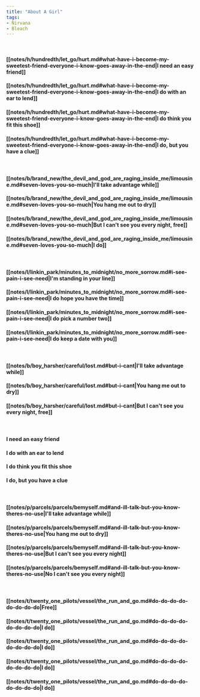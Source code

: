 ```yaml
---
title: "About A Girl"
tags:
- Nirvana
- Bleach
---
```

&nbsp;
#### [[notes/h/hundredth/let_go/hurt.md#what-have-i-become-my-sweetest-friend-everyone-i-know-goes-away-in-the-end|I need an easy friend]]
#### [[notes/h/hundredth/let_go/hurt.md#what-have-i-become-my-sweetest-friend-everyone-i-know-goes-away-in-the-end|I do with an ear to lend]]
#### [[notes/h/hundredth/let_go/hurt.md#what-have-i-become-my-sweetest-friend-everyone-i-know-goes-away-in-the-end|I do think you fit this shoe]]
#### [[notes/h/hundredth/let_go/hurt.md#what-have-i-become-my-sweetest-friend-everyone-i-know-goes-away-in-the-end|I do, but you have a clue]]
&nbsp;
#### [[notes/b/brand_new/the_devil_and_god_are_raging_inside_me/limousine.md#seven-loves-you-so-much|I'll take advantage while]]
#### [[notes/b/brand_new/the_devil_and_god_are_raging_inside_me/limousine.md#seven-loves-you-so-much|You hang me out to dry]]
#### [[notes/b/brand_new/the_devil_and_god_are_raging_inside_me/limousine.md#seven-loves-you-so-much|But I can't see you every night, free]]
#### [[notes/b/brand_new/the_devil_and_god_are_raging_inside_me/limousine.md#seven-loves-you-so-much|I do]]
&nbsp;
#### [[notes/l/linkin_park/minutes_to_midnight/no_more_sorrow.md#i-see-pain-i-see-need|I'm standing in your line]]
#### [[notes/l/linkin_park/minutes_to_midnight/no_more_sorrow.md#i-see-pain-i-see-need|I do hope you have the time]]
#### [[notes/l/linkin_park/minutes_to_midnight/no_more_sorrow.md#i-see-pain-i-see-need|I do pick a number two]]
#### [[notes/l/linkin_park/minutes_to_midnight/no_more_sorrow.md#i-see-pain-i-see-need|I do keep a date with you]]
&nbsp;
#### [[notes/b/boy_harsher/careful/lost.md#but-i-cant|I'll take advantage while]]
#### [[notes/b/boy_harsher/careful/lost.md#but-i-cant|You hang me out to dry]]
#### [[notes/b/boy_harsher/careful/lost.md#but-i-cant|But I can't see you every night, free]]
&nbsp;
#### I need an easy friend
#### I do with an ear to lend
#### I do think you fit this shoe
#### I do, but you have a clue
&nbsp;
#### [[notes/p/parcels/parcels/bemyself.md#and-ill-talk-but-you-know-theres-no-use|I'll take advantage while]]
#### [[notes/p/parcels/parcels/bemyself.md#and-ill-talk-but-you-know-theres-no-use|You hang me out to dry]]
#### [[notes/p/parcels/parcels/bemyself.md#and-ill-talk-but-you-know-theres-no-use|But I can't see you every night]]
#### [[notes/p/parcels/parcels/bemyself.md#and-ill-talk-but-you-know-theres-no-use|No I can't see you every night]]
&nbsp;
#### [[notes/t/twenty_one_pilots/vessel/the_run_and_go.md#do-do-do-do-do-do-do-do|Free]]
#### [[notes/t/twenty_one_pilots/vessel/the_run_and_go.md#do-do-do-do-do-do-do-do|I do]]
#### [[notes/t/twenty_one_pilots/vessel/the_run_and_go.md#do-do-do-do-do-do-do-do|I do]]
#### [[notes/t/twenty_one_pilots/vessel/the_run_and_go.md#do-do-do-do-do-do-do-do|I do]]
#### [[notes/t/twenty_one_pilots/vessel/the_run_and_go.md#do-do-do-do-do-do-do-do|I do]]
